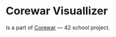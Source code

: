 # Corewar Visuallizer

Is a part of [Corewar](https://github.com/mohamedLazyBob/corewar) ― 42 school project.
